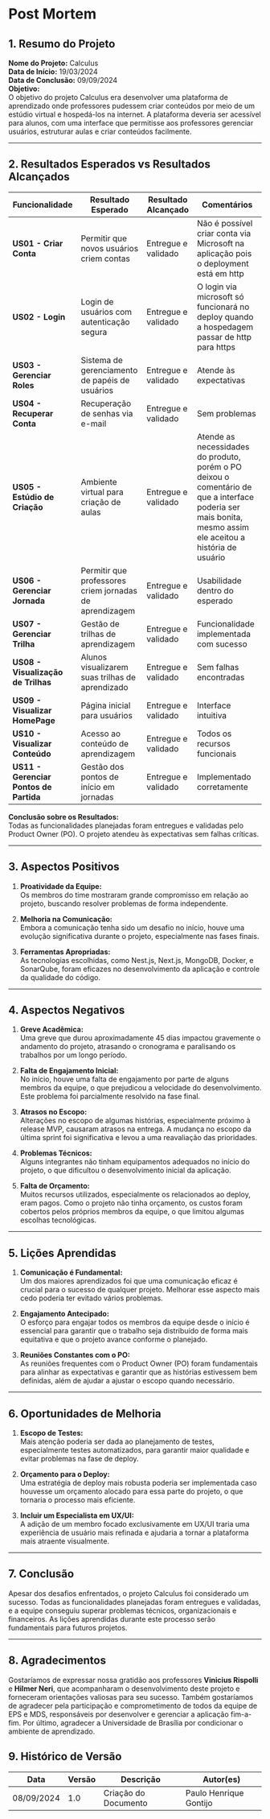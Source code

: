 # Post Mortem

## 1. Resumo do Projeto

**Nome do Projeto:** Calculus  
**Data de Início:** 19/03/2024  
**Data de Conclusão:** 09/09/2024  
**Objetivo:**  
O objetivo do projeto Calculus era desenvolver uma plataforma de aprendizado onde professores pudessem criar conteúdos por meio de um estúdio virtual e hospedá-los na internet. A plataforma deveria ser acessível para alunos, com uma interface que permitisse aos professores gerenciar usuários, estruturar aulas e criar conteúdos facilmente.

---

## 2. Resultados Esperados vs Resultados Alcançados

| Funcionalidade              | Resultado Esperado                                     | Resultado Alcançado                                  | Comentários                                              |
|-----------------------------|--------------------------------------------------------|------------------------------------------------------|----------------------------------------------------------|
| **US01 - Criar Conta**       | Permitir que novos usuários criem contas               | Entregue e validado                                  | Não é possível criar conta via Microsoft na aplicação pois o deployment está em http                         |
| **US02 - Login**             | Login de usuários com autenticação segura              | Entregue e validado                                  | O login via microsoft só funcionará no deploy quando a hospedagem passar de http para https                                    |
| **US03 - Gerenciar Roles**   | Sistema de gerenciamento de papéis de usuários         | Entregue e validado                                  | Atende às expectativas                                    |
| **US04 - Recuperar Conta**   | Recuperação de senhas via e-mail                       | Entregue e validado                                  | Sem problemas                                            |
| **US05 - Estúdio de Criação**| Ambiente virtual para criação de aulas                 | Entregue e validado                                  | Atende as necessidades do produto, porém o PO deixou o comentário de que a interface poderia ser mais bonita, mesmo assim ele aceitou a história de usuário                        |
| **US06 - Gerenciar Jornada** | Permitir que professores criem jornadas de aprendizagem| Entregue e validado                                  | Usabilidade dentro do esperado                           |
| **US07 - Gerenciar Trilha**  | Gestão de trilhas de aprendizagem                     | Entregue e validado                                  | Funcionalidade implementada com sucesso                   |
| **US08 - Visualização de Trilhas**| Alunos visualizarem suas trilhas de aprendizado   | Entregue e validado                                  | Sem falhas encontradas                                    |
| **US09 - Visualizar HomePage**| Página inicial para usuários                          | Entregue e validado                                  | Interface intuitiva                                      |
| **US10 - Visualizar Conteúdo**| Acesso ao conteúdo de aprendizagem                     | Entregue e validado                                  | Todos os recursos funcionais                              |
| **US11 - Gerenciar Pontos de Partida**| Gestão dos pontos de início em jornadas       | Entregue e validado                                  | Implementado corretamente                                |

**Conclusão sobre os Resultados:**  
Todas as funcionalidades planejadas foram entregues e validadas pelo Product Owner (PO). O projeto atendeu às expectativas sem falhas críticas.

---

## 3. Aspectos Positivos

1. **Proatividade da Equipe:**  
   Os membros do time mostraram grande compromisso em relação ao projeto, buscando resolver problemas de forma independente.
   
2. **Melhoria na Comunicação:**  
   Embora a comunicação tenha sido um desafio no início, houve uma evolução significativa durante o projeto, especialmente nas fases finais.
   
3. **Ferramentas Apropriadas:**  
   As tecnologias escolhidas, como Nest.js, Next.js, MongoDB, Docker, e SonarQube, foram eficazes no desenvolvimento da aplicação e controle da qualidade do código.

---

## 4. Aspectos Negativos

1. **Greve Acadêmica:**  
   Uma greve que durou aproximadamente 45 dias impactou gravemente o andamento do projeto, atrasando o cronograma e paralisando os trabalhos por um longo período.

2. **Falta de Engajamento Inicial:**  
   No início, houve uma falta de engajamento por parte de alguns membros da equipe, o que prejudicou a velocidade do desenvolvimento. Este problema foi parcialmente resolvido na fase final.

3. **Atrasos no Escopo:**  
   Alterações no escopo de algumas histórias, especialmente próximo à release MVP, causaram atrasos na entrega. A mudança no escopo da última sprint foi significativa e levou a uma reavaliação das prioridades.

4. **Problemas Técnicos:**  
   Alguns integrantes não tinham equipamentos adequados no início do projeto, o que dificultou o desenvolvimento inicial da aplicação.

5. **Falta de Orçamento:**  
   Muitos recursos utilizados, especialmente os relacionados ao deploy, eram pagos. Como o projeto não tinha orçamento, os custos foram cobertos pelos próprios membros da equipe, o que limitou algumas escolhas tecnológicas.

---

## 5. Lições Aprendidas

1. **Comunicação é Fundamental:**  
   Um dos maiores aprendizados foi que uma comunicação eficaz é crucial para o sucesso de qualquer projeto. Melhorar esse aspecto mais cedo poderia ter evitado vários problemas.
   
2. **Engajamento Antecipado:**  
   O esforço para engajar todos os membros da equipe desde o início é essencial para garantir que o trabalho seja distribuído de forma mais equitativa e que o projeto avance conforme o planejado.

3. **Reuniões Constantes com o PO:**  
   As reuniões frequentes com o Product Owner (PO) foram fundamentais para alinhar as expectativas e garantir que as histórias estivessem bem definidas, além de ajudar a ajustar o escopo quando necessário.

---

## 6. Oportunidades de Melhoria

1. **Escopo de Testes:**  
   Mais atenção poderia ser dada ao planejamento de testes, especialmente testes automatizados, para garantir maior qualidade e evitar problemas na fase de deploy.

2. **Orçamento para o Deploy:**  
   Uma estratégia de deploy mais robusta poderia ser implementada caso houvesse um orçamento alocado para essa parte do projeto, o que tornaria o processo mais eficiente.

3. **Incluir um Especialista em UX/UI:**  
   A adição de um membro focado exclusivamente em UX/UI traria uma experiência de usuário mais refinada e ajudaria a tornar a plataforma mais atraente visualmente.

---

## 7. Conclusão

Apesar dos desafios enfrentados, o projeto Calculus foi considerado um sucesso. Todas as funcionalidades planejadas foram entregues e validadas, e a equipe conseguiu superar problemas técnicos, organizacionais e financeiros. As lições aprendidas durante este processo serão fundamentais para futuros projetos.

---

## 8. Agradecimentos

Gostaríamos de expressar nossa gratidão aos professores **Vinicius Rispolli** e **Hilmer Neri**, que acompanharam o desenvolvimento deste projeto e forneceram orientações valiosas para seu sucesso. Também gostaríamos de agradecer pela participação e comprometimento de todos da equipe de EPS e MDS, responsáveis por desenvolver e gerenciar a aplicação fim-a-fim. Por último, agradecer a Universidade de Brasília por condicionar o ambiente de aprendizado.

## 9. Histórico de Versão
| Data       | Versão | Descrição             | Autor(es)                          |
|------------|--------|-----------------------|------------------------------------|
| 08/09/2024 | 1.0    | Criação do Documento  | Paulo Henrique Gontijo |
